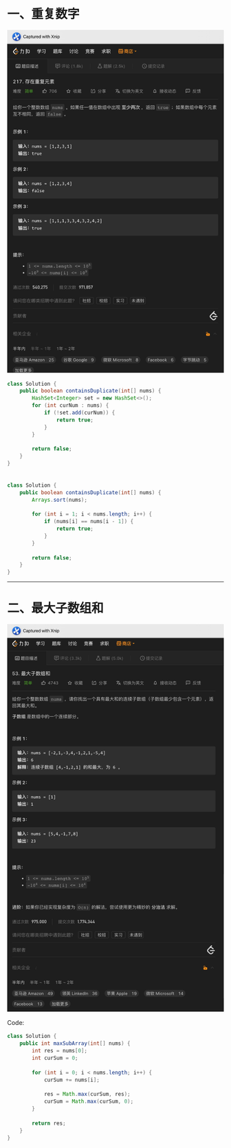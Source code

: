# 一、重复数字

![Xnip2022-04-14_08-58-27](Array/Xnip2022-04-14_08-58-27.jpg)



```java
class Solution {
    public boolean containsDuplicate(int[] nums) {
        HashSet<Integer> set = new HashSet<>();
        for (int curNum : nums) {
            if (!set.add(curNum)) {
                return true;
            }
        }

        return false;
    }
}


class Solution {
    public boolean containsDuplicate(int[] nums) {
        Arrays.sort(nums);

        for (int i = 1; i < nums.length; i++) {
            if (nums[i] == nums[i - 1]) {
                return true;
            }
        }

        return false;
    }
}
```

<hr>









# 二、最大子数组和

![Xnip2022-04-14_09-06-01](Array/Xnip2022-04-14_09-06-01.jpg)



Code:

```java
class Solution {
    public int maxSubArray(int[] nums) {
        int res = nums[0];
        int curSum = 0;

        for (int i = 0; i < nums.length; i++) {
            curSum += nums[i];

            res = Math.max(curSum, res);
            curSum = Math.max(curSum, 0);
        }

        return res;
    }
}
```





